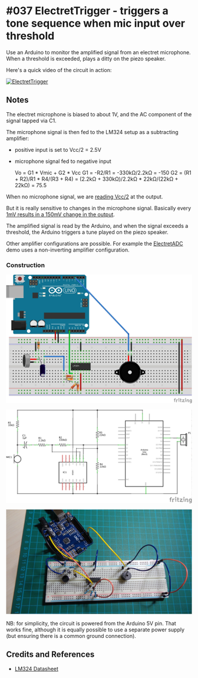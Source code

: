 # #037 ElectretTrigger - triggers a tone sequence when mic input over threshold

Use an Arduino to monitor the amplified signal from an electret microphone. When a threshold is exceeded,
plays a ditty on the piezo speaker.

Here's a quick video of the circuit in action:

[![ElectretTrigger](http://img.youtube.com/vi/ql-fEP85yUc/0.jpg)](http://www.youtube.com/watch?v=ql-fEP85yUc)

## Notes

The electret microphone is biased to about 1V, and the AC component of the signal tapped via C1.

The microphone signal is then fed to the LM324 setup as a subtracting amplifier:

* positive input is set to Vcc/2 = 2.5V
* microphone signal fed to negative input

    Vo = G1 * Vmic + G2 * Vcc
    G1 = -R2/R1 = -330kΩ/2.2kΩ = -150
    G2 = (R1 + R2)/R1 * R4/(R3 + R4) = (2.2kΩ + 330kΩ)/2.2kΩ * 22kΩ/(22kΩ + 22kΩ) = 75.5

When no microphone signal, we are
[reading Vcc/2](http://www.wolframalpha.com/input/?i=5*%282.2k%CE%A9+%2B+330k%CE%A9%29%2F2.2k%CE%A9+*+22k%CE%A9%2F%2822k%CE%A9+%2B+22k%CE%A9%29+-+2.5+*330k%CE%A9%2F2.2k%CE%A9)
at the output.

But it is really sensitive to changes in the microphone signal. Basically every
[1mV results in a 150mV change in the output](http://www.wolframalpha.com/input/?i=0.001+*330k%CE%A9%2F2.2k%CE%A9).

The amplified signal is read by the Arduino, and when the signal exceeds a threshold, the Arduino triggers a tune played on the piezo speaker.

Other amplifier configurations are possible. For example the [ElectretADC](../ElectretADC) demo uses a non-inverting amplifier configuration.

### Construction

![The Breadboard](./assets/ElectretTrigger_bb.jpg?raw=true)

![The Schematic](./assets/ElectretTrigger_schematic.jpg?raw=true)

![The Build](./assets/ElectretTrigger_build.jpg?raw=true)

NB: for simplicity, the circuit is powered from the Arduino 5V pin.
That works fine, although it is equally possible to use a separate power supply (but ensuring there is a common ground connection).

## Credits and References
* [LM324 Datasheet](http://www.futurlec.com/Linear/LM324N.shtml)
